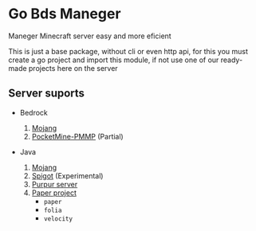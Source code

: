 # Go Bds Maneger

Maneger Minecraft server easy and more eficient

This is just a base package, without cli or even http api, for this you must create a go project and import this module, if not use one of our ready-made projects here on the server

## Server suports

- Bedrock
  1. [Mojang](https://minecraft.net/en-us/download/server/bedrock)
  1. [PocketMine-PMMP](https://github.com/pmmp/PocketMine-MP) (Partial)

- Java
  1. [Mojang](https://www.minecraft.net/en-us/download/server)
  1. [Spigot](https://www.spigotmc.org/) (Experimental)
  1. [Purpur server](https://purpurmc.org/)
  1. [Paper project](https://papermc.io/)
      - `paper`
      - `folia`
      - `velocity`